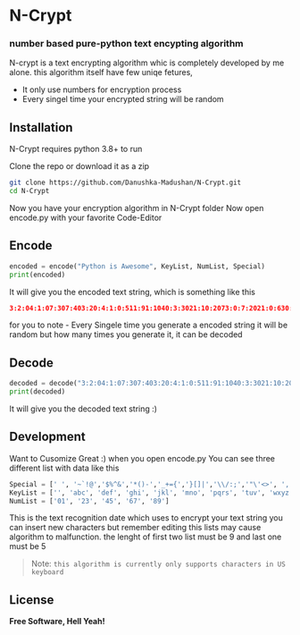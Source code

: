 # N-Crypt
### number based pure-python text encypting algorithm

N-crypt is a text encrypting algorithm whic is completely developed by me alone.
this algorithm itself have few uniqe fetures,

- It only use numbers for encryption process
- Every singel time your encrypted string will be random 

## Installation

N-Crypt requires python 3.8+ to run

Clone the repo or download it as a zip

```sh
git clone https://github.com/Danushka-Madushan/N-Crypt.git
cd N-Crypt
```

Now you have your encryption algorithm in N-Crypt folder
Now open encode.py with your favorite Code-Editor

## Encode
```python
encoded = encode("Python is Awesome", KeyList, NumList, Special)
print(encoded)
```

It will give you the encoded text string, which is something like this

```json
3:2:04:1:07:307:403:20:4:1:0:511:91:1040:3:3021:10:2073:0:7:2021:0:630:511:3:4:21:3145:782:63:26:08:0:1:4:914:7
```

for you to note - Every Singele time you generate a encoded string it will be random but how many times you generate it, it can be decoded

## Decode

```python
decoded = decode("3:2:04:1:07:307:403:20:4:1:0:511:91:1040:3:3021:10:2073:0:7:2021:0:630:511:3:4:21:3145:782:63:26:08:0:1:4:914:7", KeyList, NumList, Special)
print(decoded)
```

It will give you the decoded text string :)

## Development

Want to Cusomize Great :)
when you open encode.py You can see three different list with data like this

```python
Special = [' ', '~`!@','$%^&','*()-','_+={','}[]|','\\/:;','"\'<>', ',.?#']
KeyList = ['', 'abc', 'def', 'ghi', 'jkl', 'mno', 'pqrs', 'tuv', 'wxyz']
NumList = ['01', '23', '45', '67', '89']
```
This is the text recognition date which uses to encrypt your text string you can
insert new characters but remember editing this lists may cause algorithm to
malfunction. the lenght of first two list must be 9 and last one must be 5


> Note: `this algorithm is currently only supports characters in US keyboard` 

## License

**Free Software, Hell Yeah!**

